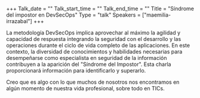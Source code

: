 +++
Talk_date = ""
Talk_start_time = ""
Talk_end_time = ""
Title = "Síndrome del impostor en DevSecOps"
Type = "talk"
Speakers = ["maemilia-irrazabal"]
+++

La metodología DevSecOps implica aprovechar al máximo la agilidad y capacidad de respuesta integrando la seguridad con el desarrollo y las operaciones durante el ciclo de vida completo de las aplicaciones.
En este contexto, la diversidad de conocimientos y habilidades necesarias para desempeñarse como especialista en seguridad de la información contribuyen a la aparición del "Síndrome del Impostor".
Esta charla proporcionará información para identificarlo y superarlo.

Creo que es algo con lo que muchos de nosotros nos encontramos en algún momento de nuestra vida profesional, sobre todo en TICs.